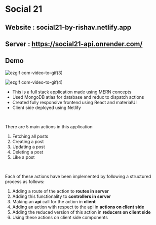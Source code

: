 # Social 21

## Website : social21-by-rishav.netlify.app
## Server :  https://social21-api.onrender.com/


 ## Demo
 ![ezgif com-video-to-gif(3)](https://user-images.githubusercontent.com/75539207/221266167-a061e9ed-9ad2-4bd8-a9d7-f5baf9445c1d.gif)
 

 ![ezgif com-video-to-gif(4)](https://user-images.githubusercontent.com/75539207/221266794-e0f5f3af-c61e-4a44-9e9a-cc910e464102.gif)

* This is a full stack application made using MERN concepts
* Used MongoDB atlas for database and redux to dispatch actions
* Created fully responsive frontend using React and materialUI
* Client side deployed using Netlify

<br/>

There are 5 main actions in this application
 
 1. Fetching all posts
 2. Creating a post
 3. Updating a post
 4. Deleting a post
 5. Like a post
<br/>

 Each of these actions have been implemented by following a structured process as follows:

 1. Adding a route of the action to **routes in server**
 2. Adding this functionality to **controllers in server**
 3. Making an **api** call for the action in **client**
 4. Adding an action with respect to the api in **actions on client side**
 5. Adding the reduced version of this action in **reducers on client side**
 6. Using these actions on client side components
 
 <br>

